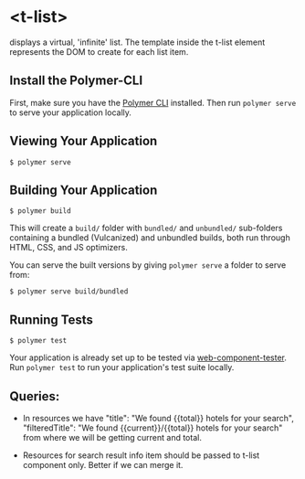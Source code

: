 # \<t-list\>

displays a virtual, &#39;infinite&#39; list. The template inside the t-list element represents the DOM to create for each list item.

## Install the Polymer-CLI

First, make sure you have the [Polymer CLI](https://www.npmjs.com/package/polymer-cli) installed. Then run `polymer serve` to serve your application locally.

## Viewing Your Application

```
$ polymer serve
```

## Building Your Application

```
$ polymer build
```

This will create a `build/` folder with `bundled/` and `unbundled/` sub-folders
containing a bundled (Vulcanized) and unbundled builds, both run through HTML,
CSS, and JS optimizers.

You can serve the built versions by giving `polymer serve` a folder to serve
from:

```
$ polymer serve build/bundled
```

## Running Tests

```
$ polymer test
```

Your application is already set up to be tested via [web-component-tester](https://github.com/Polymer/web-component-tester). Run `polymer test` to run your application's test suite locally.


Queries:
------------
- In resources we have 
    "title": "We found {{total}} hotels for your search",
    "filteredTitle": "We found {{current}}/{{total}} hotels for your search"
  from where we will be getting current and total.

- Resources for search result info item should be passed to t-list component only. Better if we can merge it.
